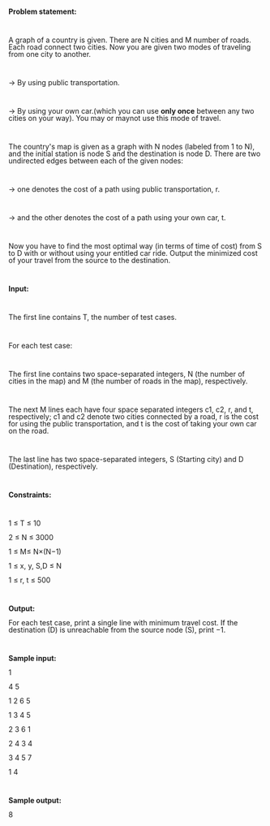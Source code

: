 <p style="margin-bottom: 0cm; line-height: 100%;"><strong>Problem statement:</strong></p>
<p style="margin-bottom: 0cm; line-height: 100%;">&nbsp;</p>
<p style="margin-bottom: 0cm; line-height: 100%;">A graph of a country is given. There are N cities and M number of roads. Each road connect two cities. Now you are given two modes of traveling from one city to another.</p>
<p style="margin-bottom: 0cm; line-height: 100%;">&nbsp;</p>
<p style="margin-bottom: 0cm; line-height: 100%;">-&gt; By using public transportation.</p>
<p style="margin-bottom: 0cm; line-height: 100%;">&nbsp;</p>
<p style="margin-bottom: 0cm; line-height: 100%;">-&gt; By using your own car.(which you can use <strong>only once</strong> between any two cities on your way). You may or maynot&nbsp;use this mode of travel.</p>
<p style="margin-bottom: 0cm; line-height: 100%;">&nbsp;</p>
<p style="margin-bottom: 0cm; line-height: 100%;">The country's map is given as a graph with N nodes (labeled from 1 to N), and the initial station is node S and the destination is node D. There are two undirected edges between each of the given nodes:</p>
<p style="margin-bottom: 0cm; line-height: 100%;">&nbsp;</p>
<p style="margin-bottom: 0cm; line-height: 100%;">-&gt; one denotes the cost of a path using public transportation, r.</p>
<p style="margin-bottom: 0cm; line-height: 100%;">&nbsp;</p>
<p style="margin-bottom: 0cm; line-height: 100%;">-&gt; and the other denotes the cost of a path using your own car, t.</p>
<p style="margin-bottom: 0cm; line-height: 100%;">&nbsp;</p>
<p style="margin-bottom: 0cm; line-height: 100%;">Now you have to find the most optimal way (in terms of time of cost) from S to D with or without using your entitled car ride.&nbsp;<span style="line-height: 100%;">Output the minimized cost of your travel from the source to the destination.</span></p>
<p style="margin-bottom: 0cm; line-height: 100%;">&nbsp;</p>
<p style="margin-bottom: 0cm; line-height: 100%;"><strong>Input:</strong></p>
<p style="margin-bottom: 0cm; line-height: 100%;">&nbsp;</p>
<p style="margin-bottom: 0cm; line-height: 100%;">The first line contains T, the number of test cases.</p>
<p style="margin-bottom: 0cm; line-height: 100%;">&nbsp;</p>
<p style="margin-bottom: 0cm; line-height: 100%;">For each test case:</p>
<p style="margin-bottom: 0cm; line-height: 100%;">&nbsp;</p>
<p style="margin-bottom: 0cm; line-height: 100%;">The first line contains two space-separated integers, N (the number of cities in the map) and M (the number of roads in the map), respectively.</p>
<p style="margin-bottom: 0cm; line-height: 100%;">&nbsp;</p>
<p style="margin-bottom: 0cm; line-height: 100%;">The next M lines each have four space separated integers c1, c2, r, and t, respectively; c1 and c2 denote two cities connected by a road, r is the cost for using the public transportation, and t is the cost of taking your own car on the road.</p>
<p style="margin-bottom: 0cm; line-height: 100%;">&nbsp;</p>
<p style="margin-bottom: 0cm; line-height: 100%;">The last line has two space-separated integers, S (Starting city) and D (Destination), respectively.</p>
<p style="margin-bottom: 0cm; line-height: 100%;">&nbsp;</p>
<p style="margin-bottom: 0cm; line-height: 100%;"><strong>Constraints:</strong></p>
<p style="margin-bottom: 0cm; line-height: 100%;">&nbsp;</p>
<p style="margin-bottom: 0cm; line-height: 100%;">1 ≤ T ≤ 10</p>
<p style="margin-bottom: 0cm; line-height: 100%;">2 ≤ N ≤ 3000</p>
<p style="margin-bottom: 0cm; line-height: 100%;">1 ≤ M≤ N×(N−1)</p>
<p style="margin-bottom: 0cm; line-height: 100%;">1 ≤ x, y, S,D ≤ N</p>
<p style="margin-bottom: 0cm; line-height: 100%;">1 ≤ r, t ≤ 500</p>
<p style="margin-bottom: 0cm; line-height: 100%;">&nbsp;</p>
<p style="margin-bottom: 0cm; line-height: 100%;"><strong>Output:</strong></p>
<p style="margin-bottom: 0cm; line-height: 100%;">For each test case, print a single line with minimum travel cost. If the destination (D) is unreachable from the source node (S), print −1.</p>
<p style="margin-bottom: 0cm; line-height: 100%;">&nbsp;</p>
<p style="margin-bottom: 0cm; line-height: 100%;"><strong>Sample input:</strong></p>
<p style="margin-bottom: 0cm; line-height: 100%;">1</p>
<p style="margin-bottom: 0cm; line-height: 100%;">4 5</p>
<p style="margin-bottom: 0cm; line-height: 100%;">1 2 6 5</p>
<p style="margin-bottom: 0cm; line-height: 100%;">1 3 4 5</p>
<p style="margin-bottom: 0cm; line-height: 100%;">2 3 6 1</p>
<p style="margin-bottom: 0cm; line-height: 100%;">2 4 3 4</p>
<p style="margin-bottom: 0cm; line-height: 100%;">3 4 5 7</p>
<p style="margin-bottom: 0cm; line-height: 100%;">1 4</p>
<p style="margin-bottom: 0cm; line-height: 100%;">&nbsp;</p>
<p style="margin-bottom: 0cm; line-height: 100%;"><strong>Sample output:</strong></p>
<p style="margin-bottom: 0cm; line-height: 100%;">8</p>
<p style="margin-bottom: 0cm; line-height: 100%;">&nbsp;</p>